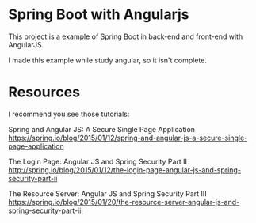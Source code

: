 # Spring Boot with Angularjs

This project is a example of Spring Boot in back-end and front-end with AngularJS.

I made this example while study angular, so it isn't complete.


# Resources

I recommend you see those tutorials:

Spring and Angular JS: A Secure Single Page Application	
https://spring.io/blog/2015/01/12/spring-and-angular-js-a-secure-single-page-application

The Login Page: Angular JS and Spring Security Part II
http://spring.io/blog/2015/01/12/the-login-page-angular-js-and-spring-security-part-ii

The Resource Server: Angular JS and Spring Security Part III
https://spring.io/blog/2015/01/20/the-resource-server-angular-js-and-spring-security-part-iii
